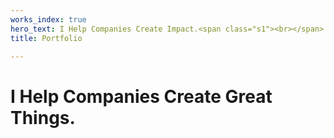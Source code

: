 ```yaml
---
works_index: true
hero_text: I Help Companies Create Impact.<span class="s1"><br></span>
title: Portfolio

---
```

<h1 class="lead">I Help Companies Create Great Things.</h1>

<Hero :text="$page.frontmatter.hero_text" />

<WorksList />